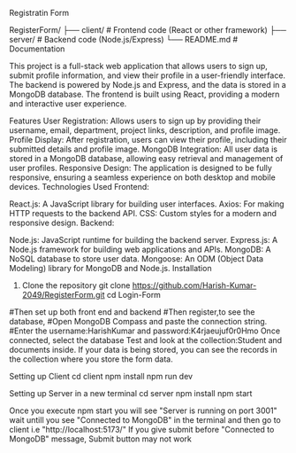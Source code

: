 Registratin Form

RegisterForm/
├── client/         # Frontend code (React or other framework)
├── server/         # Backend code (Node.js/Express)
└── README.md       # Documentation


This project is a full-stack web application that allows users to sign up, submit profile information, and view their profile in a user-friendly interface. The backend is powered by Node.js and Express, and the data is stored in a MongoDB database. The frontend is built using React, providing a modern and interactive user experience.

Features
User Registration: Allows users to sign up by providing their username, email, department, project links, description, and profile image.
Profile Display: After registration, users can view their profile, including their submitted details and profile image.
MongoDB Integration: All user data is stored in a MongoDB database, allowing easy retrieval and management of user profiles.
Responsive Design: The application is designed to be fully responsive, ensuring a seamless experience on both desktop and mobile devices.
Technologies Used
Frontend:

React.js: A JavaScript library for building user interfaces.
Axios: For making HTTP requests to the backend API.
CSS: Custom styles for a modern and responsive design.
Backend:

Node.js: JavaScript runtime for building the backend server.
Express.js: A Node.js framework for building web applications and APIs.
MongoDB: A NoSQL database to store user data.
Mongoose: An ODM (Object Data Modeling) library for MongoDB and Node.js.
Installation
1. Clone the repository
git clone https://github.com/Harish-Kumar-2049/RegisterForm.git cd Login-Form

#Then set up both front end and backend #Then register,to see the database, #Open MongoDB Compass and paste the connection string. #Enter the username:HarishKumar and password:K4rjaeujuf0r0Hmo Once connected, select the database Test and look at the collection:Student and documents inside. If your data is being stored, you can see the records in the collection where you store the form data.

Setting up Client
cd client
npm install
npm run dev

Setting up Server
in a new terminal 
cd server 
npm install
npm start

Once you execute npm start 
you will see "Server is running on port 3001"
wait untill you see "Connected to MongoDB" in the terminal
and then go to client i.e "http://localhost:5173/"
If you give submit before "Connected to MongoDB" message, Submit button may not work
